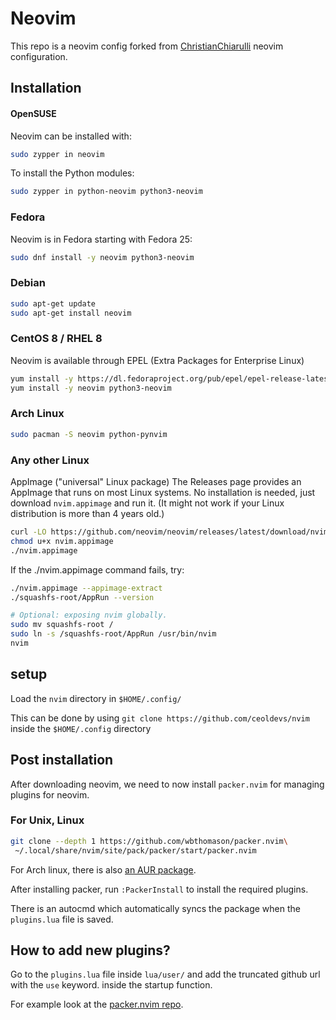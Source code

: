 # Neovim

This repo is a neovim config forked from 
[ChristianChiarulli](https://github.com/ChristianChiarulli/nvim)
neovim configuration.

## Installation

#### OpenSUSE
Neovim can be installed with:

```bash
sudo zypper in neovim
```

To install the Python modules:

```bash
sudo zypper in python-neovim python3-neovim
```

### Fedora

Neovim is in Fedora starting with Fedora 25:

```bash
sudo dnf install -y neovim python3-neovim
```

### Debian

```bash
sudo apt-get update
sudo apt-get install neovim
```

### CentOS 8 / RHEL 8
Neovim is available through EPEL (Extra Packages for 
Enterprise Linux)

```bash
yum install -y https://dl.fedoraproject.org/pub/epel/epel-release-latest-8.noarch.rpm
yum install -y neovim python3-neovim
```

### Arch Linux

```bash
sudo pacman -S neovim python-pynvim
```

### Any other Linux

AppImage ("universal" Linux package)
The Releases page provides an AppImage that runs on most 
Linux systems. No installation is needed, just download 
`nvim.appimage` and run it. (It might not work if your 
Linux distribution is more than 4 years old.)

```bash
curl -LO https://github.com/neovim/neovim/releases/latest/download/nvim.appimage
chmod u+x nvim.appimage
./nvim.appimage
```

If the ./nvim.appimage command fails, try:

```bash
./nvim.appimage --appimage-extract
./squashfs-root/AppRun --version

# Optional: exposing nvim globally.
sudo mv squashfs-root /
sudo ln -s /squashfs-root/AppRun /usr/bin/nvim
nvim
```

## setup

Load the `nvim` directory in `$HOME/.config/`

This can be done by using 
`git clone https://github.com/ceoldevs/nvim` inside the 
`$HOME/.config` directory

## Post installation

After downloading neovim, we need to now install 
`packer.nvim` for managing plugins for neovim.

### For Unix, Linux
```bash
git clone --depth 1 https://github.com/wbthomason/packer.nvim\
 ~/.local/share/nvim/site/pack/packer/start/packer.nvim
```

For Arch linux, there is also 
[an AUR package](https://aur.archlinux.org/packages/nvim-packer-git).

After installing packer, run `:PackerInstall` to install 
the required plugins.

There is an autocmd which automatically syncs the package 
when the `plugins.lua` file is saved.

## How to add new plugins?

Go to the `plugins.lua` file inside `lua/user/` and add the
truncated github url with the `use` keyword. inside the 
startup function.

For example look at the 
[packer.nvim repo](https://github.com/wbthomason/packer.nvim).


